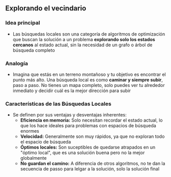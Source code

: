 ## Explorando el vecindario
### Idea principal
- Las búsquedas locales son una categoría de algoritmos de optimización que buscan la solución a un problema **explorando solo los estados cercanos** al estado actual, sin la necesidad de un grafo o árbol de búsqueda completo
### Analogía
- Imagina que estás en un terreno montañoso y tu objetivo es encontrar el punto más alto. Una búsqueda local es como **caminar y siempre subir**, paso a paso. No tienes un mapa completo, solo puedes ver tu alrededor inmediato y decidir cuál es la mejor dirección para subir

### Características de las Búsquedas Locales
- Se definen por sus ventajas y desventajas inherentes:
	- **Eficiencia en memoria:** Solo necesitan recordar el estado actual, lo que los hace ideales para problemas con espacios de búsqueda enormes
	- **Velocidad:** Generalmente son muy rápidos, ya que no exploran todo el espacio de búsqueda
	- **Óptimos locales:** Son suceptibles de quedarse atrapados en un "óptimo local", que es una solución buena pero no la mejor globalmente
	- **No guardan el camino:** A diferencia de otros algoritmos, no te dan la secuencia de passo para lelgar a la solución, solo la solución final